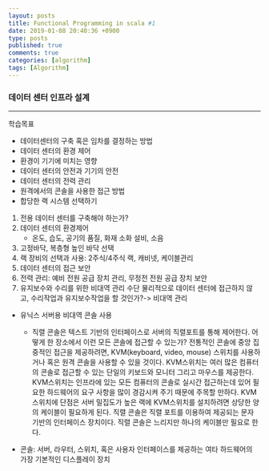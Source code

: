```yaml
---
layout: posts
title: Functional Programming in scala #1
date: 2019-01-08 20:40:36 +0900
type: posts
published: true
comments: true
categories: [algorithm]
tags: [Algorithm]
---
```


### 데이터 센터 인프라 설계
---
학습목표
* 데이터센터의 구축 혹은 임차를 결정하는 방법
* 데이터 센터의 환경 제어
* 환경이 기기에 미치는 영향
* 데이터 센터의 안전과 기기의 안전 
* 데이터 센터의 전력 관리
* 원격에서의 콘솔을 사용한 접근 방법
* 합당한 랙 시스템 선택하기


1. 전용 데이터 센터를 구축해야 하는가?
2. 데이터 센터의 환경제어
    * 온도, 습도, 공기의 품질, 화재 소화 설비, 소음
3. 고정바닥, 복층형 높인 바닥 선택
4. 랙 장비의 선택과 사용: 2주식/4주식 랙, 캐비넷, 케이블관리
5. 데이터 센터의 접근 보안
6. 전력 관리: 예비 전원 공급 장치 관리, 무정전 전원 공급 장치 보안
7. 유지보수와 수리를 위한 비대역 관리 수단
물리적으로 데이터 센터에 접근하지 않고, 수리작업과 유지보수작업을 할 것인가?-> 비대역 관리
* 유닉스 서버용 비대역 콘솔 사용
    * 직렬 콘솔은 텍스트 기반의 인터페이스로 서버의 직렬포트를 통해 제어한다. 어떻게 한 장소에서 이런 모든 콘솔에 접근할 수 있는가? 전통적인 콘솔에 중앙 집중적인 접근을 제공하려면, KVM(keyboard, video, mouse) 스위치를 사용하거나 혹은 원격 콘솔을 사용할 수 있을 것이다. KVM스위치는 여러 많은 컴퓨터의 콘솔로 접근할 수 있는 단일의 키보드와 모니터 그리고 마우스를 제공한다. KVM스위치는 인프라에 있는 모든 컴퓨터의 콘솔로 실시간 접근하는데 있어 필요한 하드웨어의 요구 사항을 많이 경감시켜 주기 때문에 주목할 만하다. KVM 스위치에 단점은 서버 밀집도가 높은 랙에 KVM스위치를 설치하려면 상당한 양의 케이블이 필요하게 된다. 직렬 콘솔은 직렬 포트를 이용하여 제공되는 문자 기반의 인터페이스 장치이다. 직렬 콘솔은 느리지만 하나의 케이블만 필요로 한다.




* 콘솔: 서버, 라우터, 스위치, 혹은 사용자 인터페이스를 제공하는 여타 하드웨어의 가장 기본적인 디스플레이 장치
